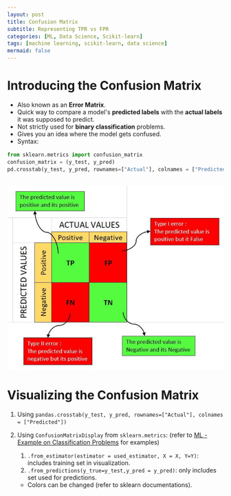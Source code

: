 ```yaml
---
layout: post
title: Confusion Matrix
subtitle: Representing TPR vs FPR
categories: [ML, Data Science, Scikit-learn]
tags: [machine learning, scikit-learn, data science]
mermaid: false
---
```


# Introducing the Confusion Matrix
- Also known as an **Error Matrix**.
- Quick way to compare a model's **predicted labels** with the **actual labels** it was supposed to predict.
- Not strictly used for **binary classification** problems.
- Gives you an idea where the model gets confused.
- Syntax:
                
```Python
from sklearn.metrics import confusion_matrix
confusion_matrix = (y_test, y_pred)
pd.crosstab(y_test, y_pred, rownames=["Actual"], colnames = ["Predicted"])
            
```
![Figure 1: Confusion Matrix](https://github.com/thrasher995/thrasher995.github.io/blob/main/assets/images/resources/confusion_matrix.jpeg?raw=true)


# Visualizing the Confusion Matrix

1. Using `pandas.crosstab(y_test, y_pred, rownames=["Actual"], colnames = ["Predicted"])`
2. Using `ConfusionMatrixDisplay` from `sklearn.metrics`: (refer to [ML - Example on Classification Problems](https://github.com/thrasher995/thrasher995.github.io/blob/main/_data/_notebooks/classification_example.ipynb) for examples)
    1. `.from_estimator(estimator = used_estimator, X = X, Y=Y)`: includes training set in visualization.
    2. `.from_predictions(y_true=y_test,y_pred = y_pred)`: only includes set used for predictions.
    
    - Colors can be changed (refer to sklearn documentations).

